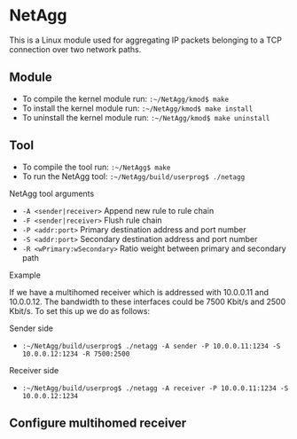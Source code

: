 NetAgg
======
This is a Linux module used for aggregating IP packets belonging to a TCP connection over two network paths.

Module
------
* To compile the kernel module run: `:~/NetAgg/kmod$ make`
* To install the kernel module run: `:~/NetAgg/kmod$ make install`
* To uninstall the kernel module run: `:~/NetAgg/kmod$ make uninstall`

Tool
----
* To compile the tool run: `:~/NetAgg$ make`
* To run the NetAgg tool: `:~/NetAgg/build/userprog$ ./netagg`

NetAgg tool arguments

* `-A <sender|receiver>` Append new rule to rule chain
* `-F <sender|receiver>` Flush rule chain
* `-P <addr:port>` Primary destination address and port number
* `-S <addr:port>` Secondary destination address and port number
* `-R <wPrimary:wSecondary>` Ratio weight between primary and secondary path

Example

If we have a multihomed receiver which is addressed with 10.0.0.11 and 10.0.0.12. The bandwidth to these interfaces could be 7500 Kbit/s and 2500 Kbit/s. To set this up we do as follows:

Sender side

* `:~/NetAgg/build/userprog$ ./netagg -A sender -P 10.0.0.11:1234 -S 10.0.0.12:1234 -R 7500:2500`

Receiver side

* `:~/NetAgg/build/userprog$ ./netagg -A receiver -P 10.0.0.11:1234 -S 10.0.0.12:1234`

Configure multihomed receiver
-----------------------------


